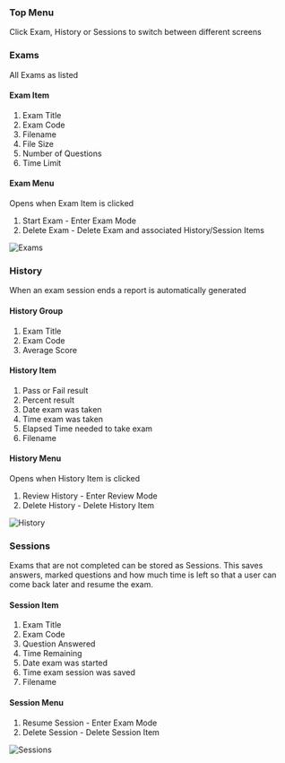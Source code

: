 ### Top Menu

Click Exam, History or Sessions to switch between different screens

### Exams

All Exams as listed

#### Exam Item

1. Exam Title
2. Exam Code
3. Filename
4. File Size
5. Number of Questions
6. Time Limit

#### Exam Menu

Opens when Exam Item is clicked

1. Start Exam - Enter Exam Mode
2. Delete Exam - Delete Exam and associated History/Session Items

![Exams](https://s3.amazonaws.com/electron-exam/general/main-screen-1.PNG)

### History

When an exam session ends a report is automatically generated

#### History Group

1. Exam Title
2. Exam Code
3. Average Score

#### History Item

1. Pass or Fail result
2. Percent result
3. Date exam was taken
4. Time exam was taken
5. Elapsed Time needed to take exam
6. Filename

#### History Menu

Opens when History Item is clicked

1. Review History - Enter Review Mode
2. Delete History - Delete History Item

![History](https://s3.amazonaws.com/electron-exam/general/main-screen-2.PNG)

### Sessions

Exams that are not completed can be stored as Sessions. This saves answers, marked questions and how much time is left so that a user can come back later and resume the exam.

#### Session Item

1. Exam Title
2. Exam Code
3. Question Answered
4. Time Remaining
5. Date exam was started
6. Time exam session was saved
7. Filename

#### Session Menu

1. Resume Session - Enter Exam Mode
2. Delete Session - Delete Session Item

![Sessions](https://s3.amazonaws.com/electron-exam/general/main-screen-3.PNG)
